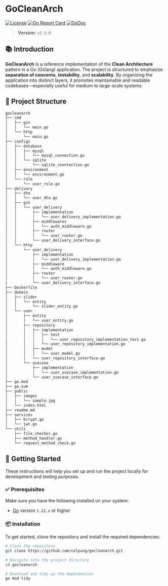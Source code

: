 # GoCleanArch

[![License](https://img.shields.io/badge/license-MIT-blue.svg)](LICENSE)
[![Go Report Card](https://goreportcard.com/badge/github.com/celpung/gocleanarch)](https://goreportcard.com/report/github.com/celpung/gocleanarch)
[![GoDoc](https://godoc.org/github.com/celpung/gocleanarch?status.svg)](https://godoc.org/github.com/celpung/gocleanarch)

> **Version:** `v2.3.0`

## 📚 Introduction

**GoCleanArch** is a reference implementation of the **Clean Architecture** pattern in a Go (Golang) application. The project is structured to emphasize **separation of concerns**, **testability**, and **scalability**. By organizing the application into distinct layers, it promotes maintainable and readable codebases—especially useful for medium to large-scale systems.

## 📂 Project Structure

```bash
gocleanarch
├── cmd
│   ├── gin
│   │   └── main.go
│   └── http
│       └── main.go
├── configs
│   ├── database
│   │   ├── mysql
│   │   │   └── mysql_connection.go
│   │   └── sqlite
│   │       └── sqlite_conntection.go
│   ├── environment
│   │   └── environment.go
│   └── role
│       └── user_role.go
├── delivery
│   ├── dto
│   │   └── user_dto.go
│   ├── gin
│   │   └── user_delivery
│   │       ├── implementation
│   │       │   └── user_delivery_implementation.go
│   │       ├── middlewares
│   │       │   └── auth_middleware.go
│   │       ├── router
│   │       │   └── user_router.go
│   │       └── user_delivery_interface.go
│   └── http
│       └── user_delivery
│           ├── implementation
│           │   └── user_delivery_implementation.go
│           ├── middleware
│           │   └── auth_middleware.go
│           ├── router
│           │   └── user_router.go
│           └── user_delivery_interface.go
├── Dockerfile
├── domain
│   ├── slider
│   │   └── entity
│   │       └── slider_entity.go
│   └── user
│       ├── entity
│       │   └── user_entity.go
│       ├── repository
│       │   ├── implementation
│       │   │   ├── test
│       │   │   │   └── user_repository_implementation_test.go
│       │   │   └── user_repository_implementation.go
│       │   ├── model
│       │   │   └── user_model.go
│       │   └── user_repository_interface.go
│       └── usecase
│           ├── implementation
│           │   └── user_usecase_implementation.go
│           └── user_usecase_interface.go
├── go.mod
├── go.sum
├── public
│   ├── images
│   │   └── sample.jpg
│   └── index.html
├── readme.md
├── services
│   ├── bcrypt.go
│   └── jwt.go
└── utils
    ├── file_checker.go
    ├── method_handler.go
    └── request_method_check.go
```

## 🚀 Getting Started

These instructions will help you set up and run the project locally for development and testing purposes.

### ✅ Prerequisites

Make sure you have the following installed on your system:

- [Go](https://golang.org/dl/) version `1.12.x` or higher

### 📦 Installation

To get started, clone the repository and install the required dependencies:

```bash
# Clone the repository
git clone https://github.com/celpung/gocleanarch.git

# Navigate into the project directory
cd gocleanarch

# Download and tidy up the dependencies
go mod tidy
